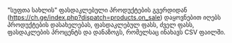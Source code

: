 "სუფთა სახლის" ფასდაკლებული პროდუქტების გვერდიდან (https://ch.ge/index.php?dispatch=products.on_sale) დაყოვნებით იღებს პროდუქტების დასახელებას, ფასდაკლებულ ფასს, ძველ ფასს, ფასდაკლების პროცენტს და დანაზოგს, რომელსაც ინახავს CSV ფაილში.
